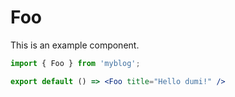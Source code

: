 # Foo

This is an example component.

```jsx
import { Foo } from 'myblog';

export default () => <Foo title="Hello dumi!" />
```
